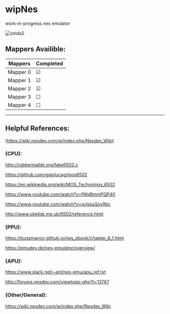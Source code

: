 # wipNes
work-in-progress nes emulator

![zelda2](https://user-images.githubusercontent.com/59201614/106418772-13c06e80-647d-11eb-93ef-ee724c84c47e.png)

## Mappers Availible:

| Mappers  | Completed  |
| -------- | ---------- |
| Mapper 0 | &#9745;    |
| Mapper 1 | &#9745;    |
| Mapper 2 | &#9745;    |
| Mapper 3 | &#9744;    |
| Mapper 4 | &#9744;    |

---

## Helpful References:

(https://wiki.nesdev.com/w/index.php/Nesdev_Wiki)

### (CPU):

http://rubbermallet.org/fake6502.c

https://github.com/gianlucag/mos6502

https://en.wikipedia.org/wiki/MOS_Technology_6502

https://www.youtube.com/watch?v=fWqBmmPQP40

https://www.youtube.com/watch?v=qJgsuQoy9bc

http://www.obelisk.me.uk/6502/reference.html

### (PPU):

https://bugzmanov.github.io/nes_ebook/chapter_6_1.html

https://emudev.de/nes-emulator/overview/

### (APU):

https://www.slack.net/~ant/nes-emu/apu_ref.txt

http://forums.nesdev.com/viewtopic.php?t=13767

### (Other/General):

https://wiki.nesdev.com/w/index.php/Nesdev_Wiki



